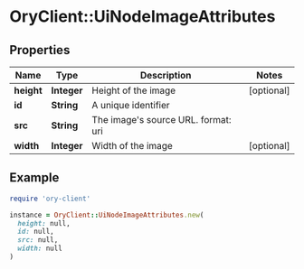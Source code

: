 # OryClient::UiNodeImageAttributes

## Properties

| Name | Type | Description | Notes |
| ---- | ---- | ----------- | ----- |
| **height** | **Integer** | Height of the image | [optional] |
| **id** | **String** | A unique identifier |  |
| **src** | **String** | The image&#39;s source URL.  format: uri |  |
| **width** | **Integer** | Width of the image | [optional] |

## Example

```ruby
require 'ory-client'

instance = OryClient::UiNodeImageAttributes.new(
  height: null,
  id: null,
  src: null,
  width: null
)
```

